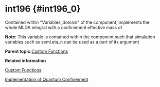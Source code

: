 # int196 {#int196_0}

Contained within "Variables\_domain" of the component, implements the whole MLDA integral with a confinement effective mass of

**Note:** This variable is contained within the component such that simulation variables such as semi.eta\_n can be used as a part of its argument

**Parent topic:**[Custom Functions](custom_functions.md)

**Related information**  


[Custom Functions](custom_functions.md)

[Implementation of Quantum Confinement](implementation_of_quantum_confinement.md)

